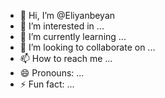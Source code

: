 - 👋 Hi, I’m @Eliyanbeyan
- 👀 I’m interested in ...
- 🌱 I’m currently learning ...
- 💞️ I’m looking to collaborate on ...
- 📫 How to reach me ...
- 😄 Pronouns: ...
- ⚡ Fun fact: ...

<!---
Eliyanbeyan/Eliyanbeyan is a ✨ special ✨ repository because its `README.md` (this file) appears on your GitHub profile.
You can click the Preview link to take a look at your changes.
--->
